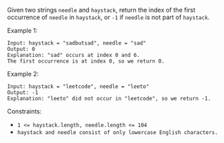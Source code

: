 Given two strings `needle` and `haystack`, return the index of the first occurrence of `needle` in `haystack`, or `-1` if `needle` is not part of `haystack`.

 

Example 1:
```
Input: haystack = "sadbutsad", needle = "sad"
Output: 0
Explanation: "sad" occurs at index 0 and 6.
The first occurrence is at index 0, so we return 0.
```
Example 2:
```
Input: haystack = "leetcode", needle = "leeto"
Output: -1
Explanation: "leeto" did not occur in "leetcode", so we return -1.
``` 

Constraints:

- `1 <= haystack.length, needle.length <= 104`
- `haystack and needle consist of only lowercase English characters.`

